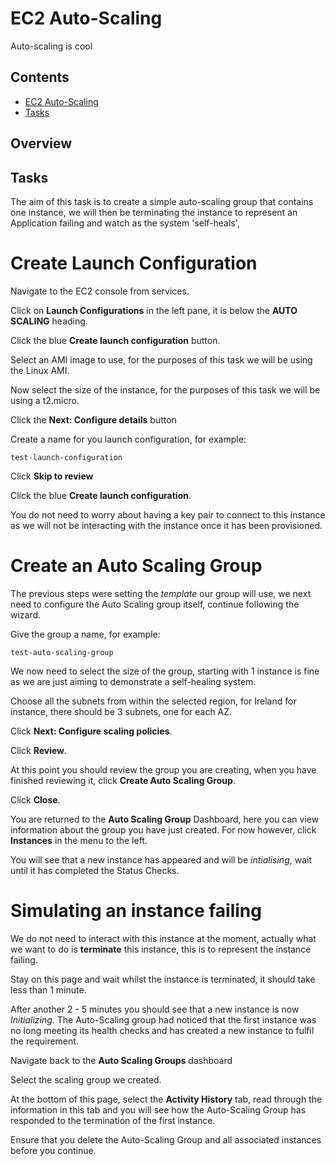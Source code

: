 # EC2 Auto-Scaling

Auto-scaling is cool

<!--TOC_START-->
## Contents
- [EC2 Auto-Scaling](#ec2-autoscaling)
- [Tasks](#tasks)

<!--TOC_END-->
## Overview

## Tasks

The aim of this task is to create a simple auto-scaling group that contains one instance, we will then be terminating the instance to represent an Application failing and watch as the system 'self-heals',

# Create Launch Configuration

Navigate to the EC2 console from services.

Click on **Launch Configurations** in the left pane, it is below the **AUTO SCALING** heading.

Click the blue **Create launch configuration** button.

Select an AMI image to use, for the purposes of this task we will be using the Linux AMI.

Now select the size of the instance, for the purposes of this task we will be using a t2.micro.

Click the **Next: Configure details** button

Create a name for you launch configuration, for example:

```
test-launch-configuration
```

Click **Skip to review**

Click the blue **Create launch configuration**.

You do not need to worry about having a key pair to connect to this instance as we will not be interacting with the instance once it has been provisioned.


# Create an Auto Scaling Group

The previous steps were setting the *template* our group will use, we next need to configure the Auto Scaling group itself, continue following the  wizard.

Give the group a name, for example:

```
test-auto-scaling-group
```

We now need to select the size of the group, starting with 1 instance is fine as we are just aiming to demonstrate a self-healing system.

Choose all the subnets from within the selected region, for Ireland for instance, there should be 3 subnets, one for each AZ.

Click **Next: Configure scaling policies**.

Click **Review**.

At this point you should review the group you are creating, when you have finished reviewing it, click **Create Auto Scaling Group**.

Click **Close**.

You are returned to the **Auto Scaling Group** Dashboard, here you can view information about the group you have just created.  For now however, click **Instances** in the menu to the left.

You will see that a new instance has appeared and will be *intialising*, wait until it has completed the Status Checks.

# Simulating an instance failing

We do not need to interact with this instance at the moment, actually what we want to do is **terminate** this instance, this is to represent the instance failing.

Stay on this page and wait whilst the instance is terminated, it should take less than 1 minute.

After another 2 - 5 minutes you should see that a new instance is now *Initializing*.  The Auto-Scaling group had noticed that the first instance was no long meeting its health checks and has created a new instance to fulfil the requirement.

Navigate back to the **Auto Scaling Groups** dashboard

Select the scaling group we created.

At the bottom of this page, select the **Activity History** tab, read through the information in this tab and you will see how the Auto-Scaling Group has responded to the termination of the first instance. 

Ensure that you delete the Auto-Scaling Group and all associated instances before you continue.
